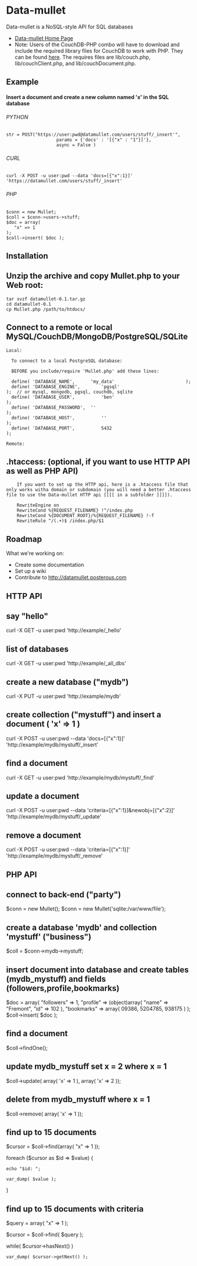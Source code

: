 # Data-mullet

Data-mullet is a NoSQL-style API for SQL databases

* [Data-mullet Home Page](https://datamullet.com)
* Note: Users of the CouchDB-PHP combo will have to download and include the required library files for CouchDB to work with PHP. They can be found [here](https://github.com/dready92/PHP-on-Couch). The requires files are lib/couch.php, lib/couchClient.php, and lib/couchDocument.php.

## Example

#### Insert a document and create a new column named 'x' in the SQL database

###### PYTHON

	str = POST("https://user:pwd@datamullet.com/users/stuff/_insert'",
	                   params = {'docs' : '[{"x" : "1"}]'},
	                   async = False )

###### CURL

	curl -X POST -u user:pwd --data 'docs=[{"x":1}]' 'https://datamullet.com/users/stuff/_insert'

###### PHP

	$conn = new Mullet;
	$coll = $conn->users->stuff;
	$doc = array( 
	   "x" => 1
	);
	$coll->insert( $doc );

## Installation

Unzip the archive and copy Mullet.php to your Web root:
--------------------------------------------------------

    tar xvzf datamullet-0.1.tar.gz
    cd datamullet-0.1
    cp Mullet.php /path/to/htdocs/

Connect to a remote or local MySQL/CouchDB/MongoDB/PostgreSQL/SQLite
--------------------------------------------------------

    Local:
    
      To connect to a local PostgreSQL database:
      
      BEFORE you include/require 'Mullet.php' add these lines:
    
      define( 'DATABASE_NAME', 		'my_data' 							);
      define( 'DATABASE_ENGINE', 		'pgsql' 						  );  // or mysql, mongodb, pgsql, couchdb, sqlite
      define( 'DATABASE_USER', 			'ben' 								);
      define( 'DATABASE_PASSWORD', 	'' 										);
      define( 'DATABASE_HOST', 			'' 							      );
      define( 'DATABASE_PORT', 			5432 									);

    Remote:

.htaccess: (optional, if you want to use HTTP API as well as PHP API)
--------------------------------------------------------

        If you want to set up the HTTP api, here is a .htaccess file that only works witha domain or subdomain (you will need a better .htaccess file to use the Data-mullet HTTP api [[[[ in a subfolder ]]]]).

        RewriteEngine on
        RewriteCond %{REQUEST_FILENAME} !^/index.php
        RewriteCond %{DOCUMENT_ROOT}/%{REQUEST_FILENAME} !-f
        RewriteRule ^/(.+)$ /index.php/$1


## Roadmap

What we're working on:

* Create some documentation
* Set up a wiki
* Contribute to http://datamullet.posterous.com

## HTTP API

say "hello"
-------
curl -X GET -u user:pwd 'http://example/_hello'

list of databases
-------
curl -X GET -u user:pwd 'http://example/_all_dbs'

create a new database ("mydb")
-------
curl -X PUT -u user:pwd 'http://example/mydb'

create collection ("mystuff") and insert a document ( 'x' => 1 )
-------
curl -X POST -u user:pwd --data 'docs=[{"x":1}]' 'http://example/mydb/mystuff/_insert'

find a document
-------
curl -X GET -u user:pwd 'http://example/mydb/mystuff/_find'

update a document
-------
curl -X POST -u user:pwd --data 'criteria=[{"x":1}]&newobj=[{"x":2}]' 'http://example/mydb/mystuff/_update'

remove a document
-------
curl -X POST -u user:pwd --data 'criteria=[{"x":1}]' 'http://example/mydb/mystuff/_remove'

## PHP API

connect to back-end ("party")
-------
$conn = new Mullet();
$conn = new Mullet('sqlite:/var/www/file');

create a database 'mydb' and collection 'mystuff' ("business")
-------
$coll = $conn->mydb->mystuff; 

insert document into database and create tables (mydb_mystuff) 
and fields (followers,profile,bookmarks)
-------
$doc = array( 
   "followers" => 1,
   "profile" => (object)array(
	    "name" => "Fremont",
      "id" => 102
   ),
   "bookmarks" => array(
	    09386,
	    5204785,
	    938175
	  )
);
$coll->insert( $doc );

find a document
-------
$coll->findOne();

update mydb_mystuff set x = 2 where x = 1
-------
$coll->update( array( 'x' => 1 ), array( 'x' => 2 ));

delete from mydb_mystuff where x = 1
-------
$coll->remove( array( 'x' => 1 ));

find up to 15 documents
-------
$cursor = $coll->find(array( "x" => 1 ));

foreach ($cursor as $id => $value) {

    echo "$id: ";

    var_dump( $value );

}

find up to 15 documents with criteria
-------
$query = array( "x" => 1 );

$cursor = $coll->find( $query );

while( $cursor->hasNext() )

    var_dump( $cursor->getNext() );



